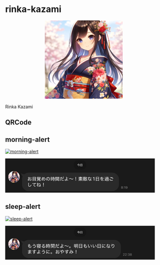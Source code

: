 # rinka-kazami

<div align="center">
  <img src="images/logo.png" width="250">
</div>

Rinka Kazami

## QRCode

<!--
<div align="center">
  <img src="images/qrcode.png" width="200">
</div>
-->

## morning-alert

[![morning-alert](https://github.com/wasabina67/rinka-kazami/actions/workflows/morning-alert.yml/badge.svg)](https://github.com/wasabina67/rinka-kazami/actions/workflows/morning-alert.yml)

<img src="images/example-1.jpg" width=480>

## sleep-alert

[![sleep-alert](https://github.com/wasabina67/rinka-kazami/actions/workflows/sleep-alert.yml/badge.svg)](https://github.com/wasabina67/rinka-kazami/actions/workflows/sleep-alert.yml)

<img src="images/example-2.jpg" width=480>
